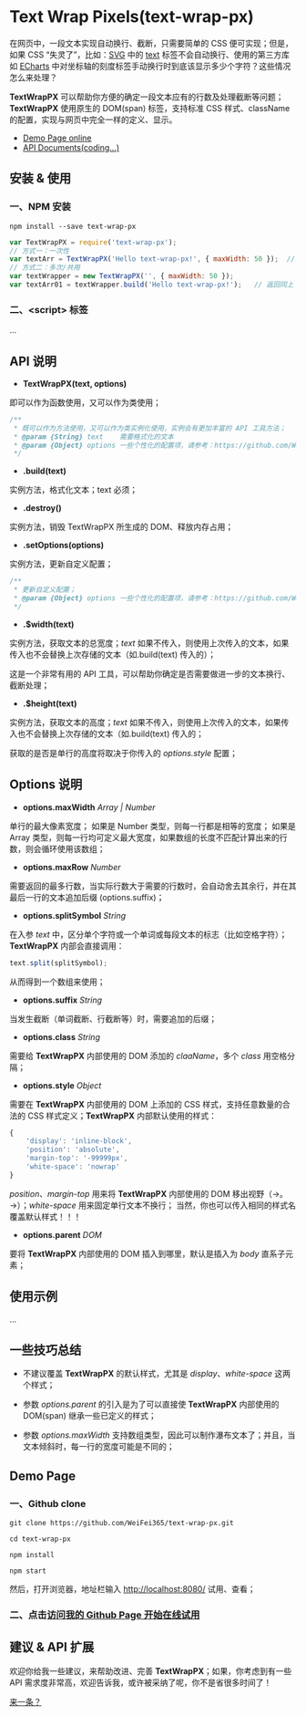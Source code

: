 # Text Wrap Pixels(text-wrap-px)

在网页中，一段文本实现自动换行、截断，只需要简单的 CSS 便可实现；但是，如果 CSS “失灵了”，比如：[SVG](https://www.w3.org/TR/SVGTiny12/expanded-toc.html) 中的 [text](https://www.w3.org/TR/SVGTiny12/text.html#TextElement) 标签不会自动换行、使用的第三方库如 [ECharts](http://echarts.baidu.com/) 中对坐标轴的刻度标签手动换行时到底该显示多少个字符？这些情况怎么来处理？

**TextWrapPX** 可以帮助你方便的确定一段文本应有的行数及处理截断等问题；**TextWrapPX** 使用原生的 DOM(span) 标签，支持标准 CSS 样式、className 的配置，实现与网页中完全一样的定义、显示。


* [Demo Page online](http://weifei365.github.io/text-wrap-px/)
* [API Documents(coding...)](https://weifei365.gitbooks.io/text-wrap-px/content/)


## 安装 & 使用

### 一、NPM 安装

```
npm install --save text-wrap-px
```

```javascript
var TextWrapPX = require('text-wrap-px');
// 方式一：一次性
var textArr = TextWrapPX('Hello text-wrap-px!', { maxWidth: 50 });  // 返回一个一维数组，数组中每个元素代表一行
// 方式二：多次/共用
var textWrapper = new TextWrapPX('', { maxWidth: 50 });
var textArr01 = textWrapper.build('Hello text-wrap-px!');   // 返回同上
```

### 二、&lt;script&gt; 标签

...


## API 说明

* **TextWrapPX(text, options)**

即可以作为函数使用，又可以作为类使用；

```javascript
/**
 * 既可以作为方法使用，又可以作为类实例化使用，实例会有更加丰富的 API 工具方法；
 * @param {String} text    需要格式化的文本
 * @param {Object} options 一些个性化的配置项，请参考：https://github.com/WeiFei365/text-wrap-px#options
 */
```

* **.build(text)**

实例方法，格式化文本；text 必须；

* **.destroy()**

实例方法，销毁 TextWrapPX 所生成的 DOM、释放内存占用；

* **.setOptions(options)**

实例方法，更新自定义配置；

```javascript
/**
 * 更新自定义配置；
 * @param {Object} options 一些个性化的配置项，请参考：https://github.com/WeiFei365/text-wrap-px#options
 */
```

* **.$width(text)**

实例方法，获取文本的总宽度；*text* 如果不传入，则使用上次传入的文本，如果传入也不会替换上次存储的文本（如.build(text) 传入的）；

这是一个非常有用的 API 工具，可以帮助你确定是否需要做进一步的文本换行、截断处理；

* **.$height(text)**

实例方法，获取文本的高度；*text* 如果不传入，则使用上次传入的文本，如果传入也不会替换上次存储的文本（如.build(text) 传入的；

获取的是否是单行的高度将取决于你传入的 *options.style* 配置；


## Options 说明

* **options.maxWidth** *Array | Number*

单行的最大像素宽度；
如果是 Number 类型，则每一行都是相等的宽度；
如果是 Array 类型，则每一行均可定义最大宽度，如果数组的长度不匹配计算出来的行数，则会循环使用该数组；

* **options.maxRow** *Number*

需要返回的最多行数，当实际行数大于需要的行数时，会自动舍去其余行，并在其最后一行的文本追加后缀 (options.suffix)；

* **options.splitSymbol** *String*

在入参 *text* 中，区分单个字符或一个单词或每段文本的标志（比如空格字符）；**TextWrapPX** 内部会直接调用：

```javascript
text.split(splitSymbol);
```

从而得到一个数组来使用；

* **options.suffix** *String*

当发生截断（单词截断、行截断等）时，需要追加的后缀；

* **options.class** *String*

需要给 **TextWrapPX** 内部使用的 DOM 添加的 *claaName*，多个 *class* 用空格分隔；

* **options.style** *Object*

需要在 **TextWrapPX** 内部使用的 DOM 上添加的 CSS 样式，支持任意数量的合法的 CSS 样式定义；**TextWrapPX** 内部默认使用的样式：

```javascript
{
    'display': 'inline-block',
    'position': 'absolute',
    'margin-top': '-99999px',
    'white-space': 'nowrap'
}
```

*position*、*margin-top* 用来将 **TextWrapPX** 内部使用的 DOM 移出视野（→。→）；*white-space* 用来固定单行文本不换行；
当然，你也可以传入相同的样式名覆盖默认样式！！！

* **options.parent** *DOM*

要将 **TextWrapPX** 内部使用的 DOM 插入到哪里，默认是插入为 *body* 直系子元素；


## 使用示例

...


## 一些技巧总结

* 不建议覆盖 **TextWrapPX** 的默认样式，尤其是 *display*、*white-space* 这两个样式；

* 参数 *options.parent* 的引入是为了可以直接使 **TextWrapPX** 内部使用的 DOM(span) 继承一些已定义的样式；

* 参数 *options.maxWidth* 支持数组类型，因此可以制作瀑布文本了；并且，当文本倾斜时，每一行的宽度可能是不同的；


## Demo Page

### 一、Github clone

```
git clone https://github.com/WeiFei365/text-wrap-px.git
```

```
cd text-wrap-px
```

```
npm install
```

```
npm start
```

然后，打开浏览器，地址栏输入 [http://localhost:8080/](http://localhost:8080/) 试用、查看；


### 二、点击[访问我的 Github Page 开始在线试用](http://weifei365.github.io/text-wrap-px/)


## 建议 & API 扩展

欢迎你给我一些建议，来帮助改进、完善 **TextWrapPX**；如果，你考虑到有一些 API 需求度非常高，欢迎告诉我，或许被采纳了呢，你不是省很多时间了！

[来一条？](https://github.com/WeiFei365/text-wrap-px/issues/new)

